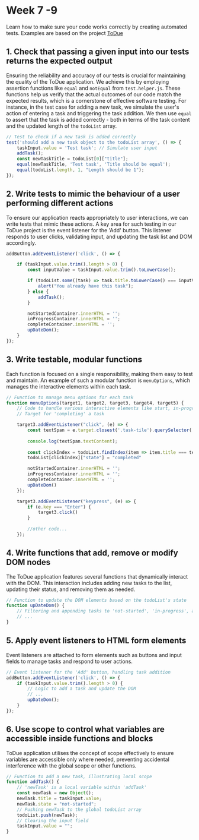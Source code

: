 # Week 7 -9
Learn how to make sure your code works correctly by creating automated tests. Examples are based on the project <a href=https://fac29a.github.io/marika-daniel-project/> ToDue </a>

## 1. Check that passing a given input into our tests returns the expected output
Ensuring the reliability and accuracy of our tests is crucial for maintaining the quality of the ToDue application. We achieve this by employing assertion functions like `equal` and `notEqual` from `test.helper.js`. These functions help us verify that the actual outcomes of our code match the expected results, which is a cornerstone of effective software testing.
For instance, in the test case for adding a new task, we simulate the user's action of entering a task and triggering the task addition. We then use `equal` to assert that the task is added correctly - both in terms of the task content and the updated length of the `todoList` array.

```javascript
// Test to check if a new task is added correctly
test('should add a new task object to the todoList array', () => {
    taskInput.value = 'Test task'; // Simulate user input
    addTask(); 
    const newTaskTitle = todoList[0]["title"];
    equal(newTaskTitle, 'Test task', 'Title should be equal');
    equal(todoList.length, 1, "Length should be 1");
});
```


## 2. Write tests to mimic the behaviour of a user performing different actions
To ensure our application reacts appropriately to user interactions, we can write tests that mimic these actions. A key area for such testing in our ToDue project is the event listener for the 'Add' button. This listener responds to user clicks, validating input, and updating the task list and DOM accordingly.

```javascript
addButton.addEventListener('click', () => {

    if (taskInput.value.trim().length > 0) {
        const inputValue = taskInput.value.trim().toLowerCase();

        if (todoList.some((task) => task.title.toLowerCase() === inputValue)) {
            alert("You already have this task");
        } else {
            addTask();
        }

        notStartedContainer.innerHTML = '';
        inProgressContainer.innerHTML = '';
        completeContainer.innerHTML = '';
        upDateDom();
    }
});
```

## 3. Write testable, modular functions
Each function is focused on a single responsibility, making them easy to test and maintain. 
An example of such a modular function is `menuOptions`, which manages the interactive elements within each task.

```javascript
// Function to manage menu options for each task
function menuOptions(target1, target2, target3, target4, target5) {
    // Code to handle various interactive elements like start, in-progress, complete, delete options
    // Target for 'completing' a task

    target3.addEventListener("click", (e) => {
        const textSpan = e.target.closest('.task-tile').querySelector('#text-field');
        
        console.log(textSpan.textContent);
    
        const clickIndex = todoList.findIndex(item => item.title === textSpan.textContent);
        todoList[clickIndex]["state"] = "completed"

        notStartedContainer.innerHTML = '';
        inProgressContainer.innerHTML = '';
        completeContainer.innerHTML = '';
        upDateDom()
    });

    target3.addEventListener("keypress", (e) => {
        if (e.key === "Enter") {
            target3.click()
        }
   
        //other code...
    });
```

## 4. Write functions that add, remove or modify DOM nodes
The ToDue application features several functions that dynamically interact with the DOM. This interaction includes adding new tasks to the list, updating their status, and removing them as needed.

```javascript
// Function to update the DOM elements based on the todoList's state
function upDateDom() {
    // Filtering and appending tasks to 'not-started', 'in-progress', and 'completed' sections
    // ...
}
```
## 5. Apply event listeners to HTML form elements
Event listeners are attached to form elements such as buttons and input fields to manage tasks and respond to user actions.

```javascript
// Event listener for the 'Add' button, handling task addition
addButton.addEventListener('click', () => {
    if (taskInput.value.trim().length > 0) {
        // Logic to add a task and update the DOM
        // ...
        upDateDom();
    }
});
```

## 6. Use scope to control what variables are accessible inside functions and blocks
ToDue application utilises the concept of scope effectively to ensure variables are accessible only where needed, preventing accidental interference with the global scope or other functions.

```javascript
// Function to add a new task, illustrating local scope
function addTask() {
    // 'newTask' is a local variable within 'addTask'
    const newTask = new Object();
    newTask.title = taskInput.value;
    newTask.state = "not-started";
    // Pushing newTask to the global todoList array
    todoList.push(newTask);
    // Clearing the input field
    taskInput.value = "";
}
```
